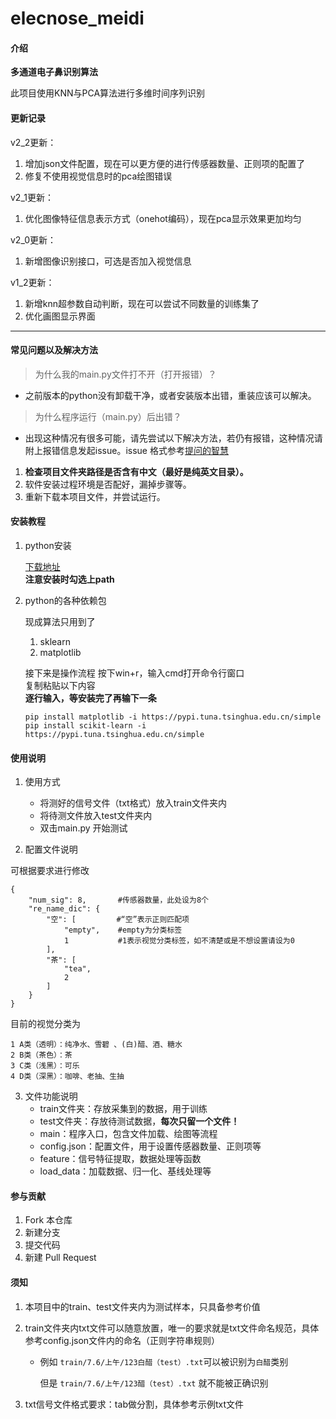 # elecnose_meidi

#### 介绍
**多通道电子鼻识别算法**

此项目使用KNN与PCA算法进行多维时间序列识别

#### 更新记录
v2_2更新：
1. 增加json文件配置，现在可以更方便的进行传感器数量、正则项的配置了
2. 修复不使用视觉信息时的pca绘图错误

v2_1更新：
1. 优化图像特征信息表示方式（onehot编码），现在pca显示效果更加均匀

v2_0更新：
1. 新增图像识别接口，可选是否加入视觉信息

v1_2更新：
1. 新增knn超参数自动判断，现在可以尝试不同数量的训练集了
2. 优化画图显示界面

---------------------------------
#### 常见问题以及解决方法
>为什么我的main.py文件打不开（打开报错）？
* 之前版本的python没有卸载干净，或者安装版本出错，重装应该可以解决。

>为什么程序运行（main.py）后出错？
* 出现这种情况有很多可能，请先尝试以下解决方法，若仍有报错，这种情况请附上报错信息发起issue。issue
格式参考[提问的智慧](https://github.com/ryanhanwu/How-To-Ask-Questions-The-Smart-Way)

1. **检查项目文件夹路径是否含有中文（最好是纯英文目录）。**
2. 软件安装过程环境是否配好，漏掉步骤等。
3. 重新下载本项目文件，并尝试运行。


#### 安装教程
1. python安装

    [下载地址](https://www.python.org/)  
    **注意安装时勾选上path**  

2. python的各种依赖包

    现成算法只用到了
    1. sklearn
    2. matplotlib
    
    接下来是操作流程
    按下win+r，输入cmd打开命令行窗口  
    复制粘贴以下内容   
    **逐行输入，等安装完了再输下一条**
    ```
    pip install matplotlib -i https://pypi.tuna.tsinghua.edu.cn/simple
    pip install scikit-learn -i https://pypi.tuna.tsinghua.edu.cn/simple
    ```

#### 使用说明
1. 使用方式

    * 将测好的信号文件（txt格式）放入train文件夹内
    * 将待测文件放入test文件夹内
    * 双击main.py 开始测试
    
2. 配置文件说明

可根据要求进行修改
```
{
    "num_sig": 8,       #传感器数量，此处设为8个
    "re_name_dic": {
        "空": [         #“空”表示正则匹配项
            "empty",    #empty为分类标签
            1           #1表示视觉分类标签，如不清楚或是不想设置请设为0
        ],
        "茶": [
            "tea",
            2
        ]
    }
}
```
目前的视觉分类为
```
1 A类（透明）：纯净水、雪碧 、(白)醋、酒、糖水
2 B类（茶色）：茶
3 C类（浅黑）：可乐
4 D类（深黑）：咖啡、老抽、生抽
```

3. 文件功能说明
    * train文件夹：存放采集到的数据，用于训练  
    * test文件夹：存放待测试数据，**每次只留一个文件！**
    * main：程序入口，包含文件加载、绘图等流程
    * config.json：配置文件，用于设置传感器数量、正则项等
    * feature：信号特征提取，数据处理等函数
    * load_data：加载数据、归一化、基线处理等

#### 参与贡献

1.  Fork 本仓库
2.  新建分支
3.  提交代码
4.  新建 Pull Request


#### 须知

1.  本项目中的train、test文件夹内为测试样本，只具备参考价值

2. train文件夹内txt文件可以随意放置，唯一的要求就是txt文件命名规范，具体参考config.json文件内的命名（正则字符串规则）
    * 例如 `train/7.6/上午/123白醋（test）.txt`可以被识别为`白醋`类别
        
        但是 `train/7.6/上午/123醋（test）.txt` 就不能被正确识别                                                                    
        
3. txt信号文件格式要求：tab做分割，具体参考示例txt文件